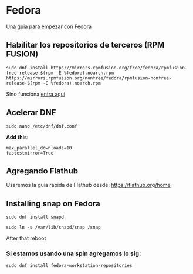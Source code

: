 # Fedora
Una guia para empezar con Fedora

## Habilitar los repositorios de terceros (RPM FUSION)

	sudo dnf install https://mirrors.rpmfusion.org/free/fedora/rpmfusion-free-release-$(rpm -E %fedora).noarch.rpm https://mirrors.rpmfusion.org/nonfree/fedora/rpmfusion-nonfree-release-$(rpm -E %fedora).noarch.rpm

Sino funciona [entra aqui](https://rpmfusion.org/Configuration)

## Acelerar DNF

	sudo nano /etc/dnf/dnf.conf

**Add this:**

	max_parallel_downloads=10
	fastestmirror=True

## Agregando Flathub
Usaremos la guia rapida de Flathub desde: https://flathub.org/home

## Installing snap on Fedora

	sudo dnf install snapd

	sudo ln -s /var/lib/snapd/snap /snap
After that reboot

	

### Si estamos usando una spin agregamos lo sig:

	sudo dnf install fedora-workstation-repositories